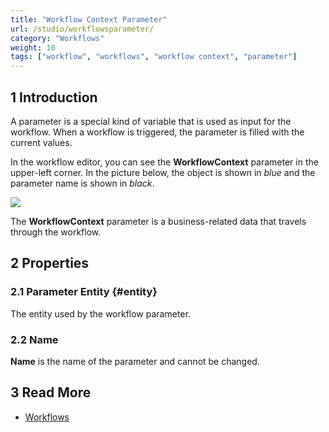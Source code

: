 ```yaml
---
title: "Workflow Context Parameter"
url: /studio/workflowsparameter/
category: "Workflows"
weight: 10
tags: ["workflow", "workflows", "workflow context", "parameter"]
---
```


## 1 Introduction

A parameter is a special kind of variable that is used as input for the workflow. When a workflow is triggered, the parameter is filled with the current values.

In the workflow editor, you can see the **WorkflowContext** parameter in the upper-left corner. In the picture below, the object is shown in *blue* and the parameter name is shown in *black*.

![](attachments/workflows/parameter.jpg)

The **WorkflowContext** parameter is a business-related data that travels through the workflow. 

## 2 Properties

### 2.1 Parameter Entity {#entity}

The entity used by the workflow parameter. 

### 2.2 Name

**Name** is the name of the parameter and cannot be changed. 

## 3 Read More

* [Workflows](workflows)